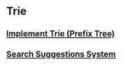 # Trie

## [Implement Trie (Prefix Tree)](https://leetcode.com/problems/implement-trie-prefix-tree/?envType=study-plan-v2&envId=leetcode-75)

## [Search Suggestions System](https://leetcode.com/problems/search-suggestions-system/?envType=study-plan-v2&envId=leetcode-75)
